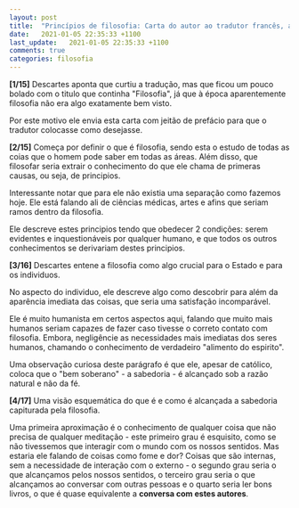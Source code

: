 ```yaml
---
layout: post
title:  "Princípios de filosofia: Carta do autor ao tradutor francês, ao jeito de prefácio"
date:   2021-01-05 22:35:33 +1100
last_update:   2021-01-05 22:35:33 +1100
comments: true
categories: filosofia
---
```


**[1/15]** Descartes aponta que curtiu a tradução, mas que ficou um pouco bolado com
o titulo que continha "Filosofia", já que à época aparentemente filosofia não
era algo exatamente bem visto.

Por este motivo ele envia esta carta com jeitão de prefácio para que o tradutor
colocasse como desejasse.

**[2/15]** Começa por definir o que é filosofia, sendo esta o estudo de todas as
coias que o homem pode saber em todas as áreas. Além disso, que filosofar seria
extrair o conhecimento do que ele chama de primeras causas, ou seja, de
principios.

Interessante notar que para ele não existia uma separação como fazemos hoje. Ele
está falando ali de ciências médicas, artes e afins que seriam ramos dentro da
filosofia.

Ele descreve estes principios tendo que obedecer 2 condições: serem evidentes
e inquestionáveis por qualquer humano, e que todos os outros conhecimentos se
derivariam destes principios.

**[3/16]** Descartes entene a filosofia como algo crucial para o Estado e para os
individuos.

No aspecto do individuo, ele descreve algo como descobrir para além da aparência
imediata das coisas, que seria uma satisfação incomparável.

Ele é muito humanista em certos aspectos aqui, falando que muito mais humanos
seriam capazes de fazer caso tivesse o correto contato com filosofia. Embora,
negligêncie as necessidades mais imediatas dos seres humanos, chamando o
conhecimento de verdadeiro "alimento do espirito".

Uma observação curiosa deste parágrafo é que ele, apesar de católico, coloca que
o "bem soberano" - a sabedoria - é alcançado sob a razão natural e não da fé.

**[4/17]** Uma visão esquemática do que é e como é alcançada a sabedoria capiturada
pela filosofia.

Uma primeira aproximação é o conhecimento de qualquer coisa que não precisa de
qualquer meditação - este primeiro grau é esquisito, como se não tivessemos que
interagir com o mundo com os nossos sentidos. Mas estaria ele falando de coisas
como fome e dor? Coisas que são internas, sem a necessidade de interação com o
externo - o segundo grau seria o que alcançamos pelos nossos sentidos, o
terceiro grau seria o que alcançamos ao conversar com outras pessoas e o quarto
seria ler bons livros, o que é quase equivalente a **conversa com estes
autores**.


